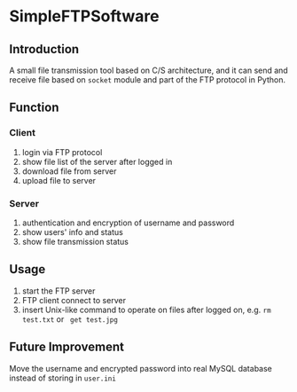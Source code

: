 # SimpleFTPSoftware
## Introduction
A small file transmission tool based on C/S architecture, and it can send and receive file based on `socket` module and part of the FTP protocol in Python.
## Function
### Client
1. login via FTP protocol
2. show file list of the server after logged in
3. download file from server
4. upload file to server
### Server
1. authentication and encryption of username and password
2. show users' info and status
3. show file transmission status
## Usage
1. start the FTP server
2. FTP client connect to server
3. insert Unix-like command to operate on files after logged on, e.g. `rm test.txt` or ` get test.jpg`
## Future Improvement
Move the username and encrypted password into real MySQL database instead of storing in `user.ini`
